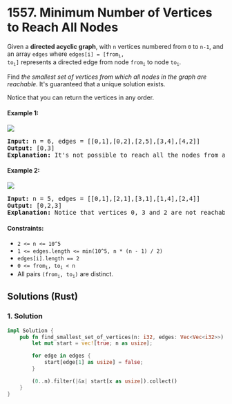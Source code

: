 # 1557. Minimum Number of Vertices to Reach All Nodes
Given a **directed acyclic graph**, with `n` vertices numbered from `0` to `n-1`, and an array `edges` where <code>edges[i] = [from<sub>i</sub>, to<sub>i</sub>]</code> represents a directed edge from node <code>from<sub>i</sub></code> to node <code>to<sub>i</sub></code>.

Find *the smallest set of vertices from which all nodes in the graph are reachable*. It's guaranteed that a unique solution exists.

Notice that you can return the vertices in any order.

#### Example 1:
![](https://assets.leetcode.com/uploads/2020/07/07/untitled22.png)
<pre>
<b>Input:</b> n = 6, edges = [[0,1],[0,2],[2,5],[3,4],[4,2]]
<b>Output:</b> [0,3]
<b>Explanation:</b> It's not possible to reach all the nodes from a single vertex. From 0 we can reach [0,1,2,5]. From 3 we can reach [3,4,2,5]. So we output [0,3].
</pre>

#### Example 2:
![](https://assets.leetcode.com/uploads/2020/07/07/untitled.png)
<pre>
<b>Input:</b> n = 5, edges = [[0,1],[2,1],[3,1],[1,4],[2,4]]
<b>Output:</b> [0,2,3]
<b>Explanation:</b> Notice that vertices 0, 3 and 2 are not reachable from any other node, so we must include them. Also any of these vertices can reach nodes 1 and 4.
</pre>

#### Constraints:
* `2 <= n <= 10^5`
* `1 <= edges.length <= min(10^5, n * (n - 1) / 2)`
* `edges[i].length == 2`
* <code>0 <= from<sub>i</sub>, to<sub>i</sub> < n</code>
* All pairs <code>(from<sub>i</sub>, to<sub>i</sub>)</code> are distinct.

## Solutions (Rust)

### 1. Solution
```Rust
impl Solution {
    pub fn find_smallest_set_of_vertices(n: i32, edges: Vec<Vec<i32>>) -> Vec<i32> {
        let mut start = vec![true; n as usize];

        for edge in edges {
            start[edge[1] as usize] = false;
        }

        (0..n).filter(|&x| start[x as usize]).collect()
    }
}
```
